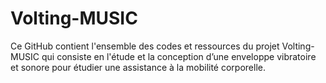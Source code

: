# Volting-MUSIC
Ce GitHub contient l'ensemble des codes et ressources du projet Volting-MUSIC qui consiste en l'étude et la conception d’une enveloppe vibratoire et sonore pour étudier une assistance à la mobilité corporelle.
